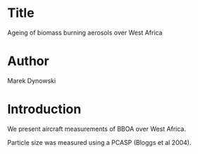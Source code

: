 # Title
Ageing of biomass burning aerosols over West Africa

# Author

Marek Dynowski 

# Introduction
We present aircraft measurements of BBOA over West Africa.

Particle size was measured using a PCASP (Bloggs et al 2004).

